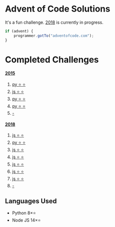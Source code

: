# Advent of Code Solutions

It's a fun challenge. [2018](https://adventofcode.com/2018) is currently in progress.

```js
if (advent) {
	programmer.gotTo("adventofcode.com");
}
```

# Completed Challenges
#### [2015](https://adventofcode.com/2015 "2015 puzzle calendar")
1. [py :star: :star:](https://adventofcode.com/2015/day/1 "see puzzle")
1. [js  :star: :star:](https://adventofcode.com/2015/day/2 "see puzzle")
1. [py  :star: :star:](https://adventofcode.com/2015/day/3 "see puzzle")
1. [py  :star: :star:](https://adventofcode.com/2015/day/5 "see puzzle")
1. [-](https://adventofcode.com/2015/day/1 "see puzzle")

#### [2018](https://adventofcode.com/2018 "2018 puzzle calendar")
1. [js :star: :star:](https://adventofcode.com/2015/day/1 "see puzzle")
1. [py  :star: :star:](https://adventofcode.com/2015/day/2 "see puzzle")
1. [js  :star: :star:](https://adventofcode.com/2015/day/3 "see puzzle")
1. [js  :star: :star:](https://adventofcode.com/2015/day/4 "see puzzle")
1. [js  :star: :star:](https://adventofcode.com/2015/day/5 "see puzzle")
1. [js  :star: :star:](https://adventofcode.com/2015/day/6 "see puzzle")
1. [js  :star: :star:](https://adventofcode.com/2015/day/7 "see puzzle")
1. [-](https://adventofcode.com/2015/day/8 "see puzzle")

## Languages Used
* Python 8&times;:star:
* Node JS 14&times;:star: